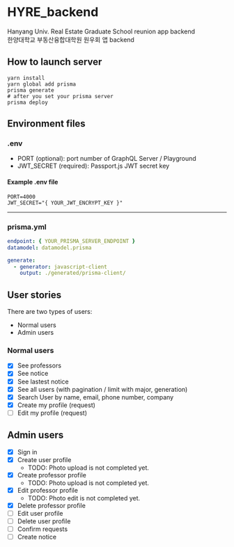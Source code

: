 # HYRE_backend

Hanyang Univ. Real Estate Graduate School reunion app backend  
한양대학교 부동산융합대학원 원우회 앱 backend

## How to launch server

```shell
yarn install
yarn global add prisma
prisma generate
# after you set your prisma server
prisma deploy
```

## Environment files

### .env

- PORT (optional): port number of GraphQL Server / Playground
- JWT_SECRET (required): Passport.js JWT secret key

#### Example .env file

```
PORT=4000
JWT_SECRET="{ YOUR_JWT_ENCRYPT_KEY }"
```

---

### prisma.yml

```yml
endpoint: { YOUR_PRISMA_SERVER_ENDPOINT }
datamodel: datamodel.prisma

generate:
  - generator: javascript-client
    output: ./generated/prisma-client/
```

## User stories

There are two types of users:

- Normal users
- Admin users

### Normal users

- [x] See professors
- [x] See notice
- [x] See lastest notice
- [x] See all users (with pagination / limit with major, generation)
- [x] Search User by name, email, phone number, company
- [x] Create my profile (request)
- [ ] Edit my profile (request)

## Admin users

- [x] Sign in
- [x] Create user profile
  - TODO: Photo upload is not completed yet.
- [x] Create professor profile
  - TODO: Photo upload is not completed yet.
- [x] Edit professor profile
  - TODO: Photo edit is not completed yet.
- [x] Delete professor profile
- [ ] Edit user profile
- [ ] Delete user profile
- [ ] Confirm requests
- [ ] Create notice

